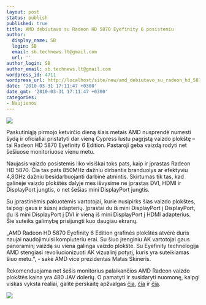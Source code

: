 ```yaml
---
layout: post
status: publish
published: true
title: AMD debiutavo su Radeon HD 5870 Eyefinity 6 posistemiu
author:
  display_name: SB
  login: SB
  email: sb.technews.lt@gmail.com
  url: ''
author_login: SB
author_email: sb.technews.lt@gmail.com
wordpress_id: 4711
wordpress_url: http://localhost/site/new/amd_debiutavo_su_radeon_hd_5870_eyefinity_6_posistemiu/
date: '2010-03-31 17:11:47 +0300'
date_gmt: '2010-03-31 17:11:47 +0300'
categories:
- Naujienos
---
```

<div class="imgright"><img src="http://www.part.lt/img/a4169ef510dbe380a1d643deefbdab87465.jpg"  /></div>
<p>Paskutiniąją pirmojo ketvirčio dieną šiais metais AMD nusprendė numesti šydą ir oficialiai pristatyti dar vieną Cypress lustu pagrįstą vaizdo plokštę – tai Radeon HD 5870 Eyefinity 6 Edition. Pastaroji geba vaizdą rodyti net šešiuose monitoriuose vienu metu.</p>
<p>Naujasis vaizdo posistemis liko visiškai toks pats, kaip ir įprastas Radeon HD 5870. Čia tas pats 850MHz dažniu dirbantis branduolys ar efektyviu 4,8GHz dažniu besidarbuojanti darbinė atmintis. Skirtumas tik tas, kad galinėje vaizdo plokštės dalyje mes išvysime ne įprastas DVI, HDMI ir DisplayPort jungtis, o net šešias mini DisplayPort jungtis.</p>
<p>Su įprastinėmis pakuotėmis vartotojai, kurie nusipirks šias vaizdo plokštes, taipogi gaus ir šūsnį adapterių. Įprastai du iš mini DisplayPort į DisplayPort, du iš mini DisplayPort į DVI ir vieną iš mini DisplayPort į HDMI adapterius. Šie suteiks galimybę prisijungti kuo daugiau ekranų.</p>
<p>„AMD Radeon HD 5870 Eyefinity 6 Edition grafinės plokštės atvėrė duris naujai naudojimuisi kompiuteriu erai. Su šiuo įrenginiu AK vartotojai gaus panoraminį vaizdą su viena galinga vaizdo plokšte. Su Eyefinity technologija AMD stengiasi revoliucionizuoti AK vizualinį potyrį, kuris yra suteikiamas šiuo metu.“, - sakė AMD vice prezidentas Matas Skineris.</p>
<p>Rekomenduojama net šešis monitorius palaikančios AMD Radeon vaizdo plokštės kaina yra 480 JAV dolerių. O pamatyti ir susidaryti nuomonę, kaipgi viskas vyksta realiai, galite perskaitę apžvalgas <a class="ns" href="http://www.anandtech.com/show/3621/amds-radeon-hd-5870-eyefinity-6-edition-reviewed">čia</a>, <a class="ns" href="http://www.guru3d.com/article/radeon-hd-5870-eyefinity6-review/">čia</a> ir <a class="ns" href="http://www.hexus.net/content/item.php?item=24023">čia</a>.</p>
<p><img src="http://www.part.lt/img/1222b1c4a3802c9aa42633faf08136b7118.jpg" /></p>
